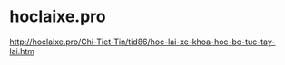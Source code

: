 hoclaixe.pro
============

http://hoclaixe.pro/Chi-Tiet-Tin/tid86/hoc-lai-xe-khoa-hoc-bo-tuc-tay-lai.htm